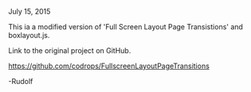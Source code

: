 July 15, 2015

This ia a modified version of 'Full Screen Layout Page Transistions' and boxlayout.js.

Link to the original project on GitHub.

https://github.com/codrops/FullscreenLayoutPageTransitions

-Rudolf